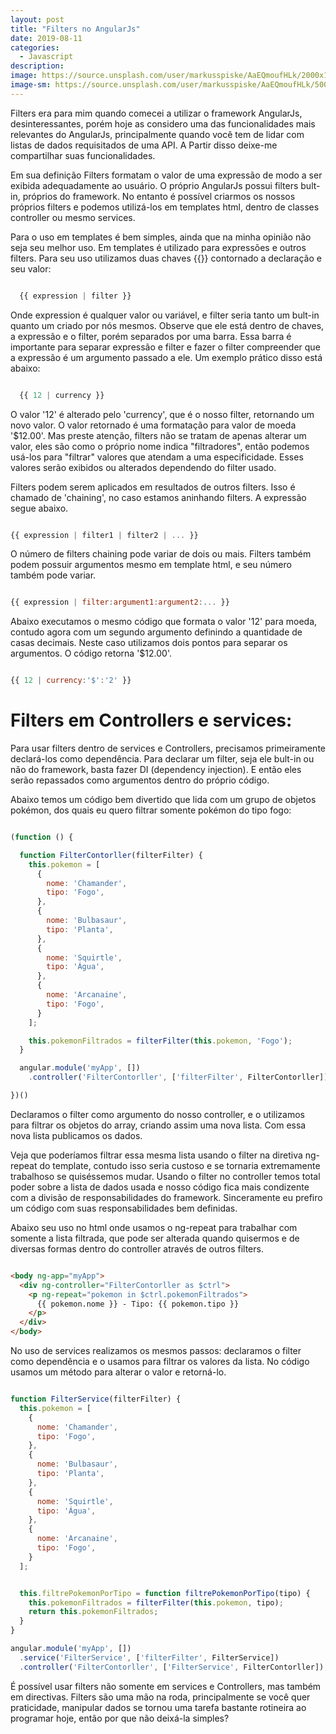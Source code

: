 ```yaml
---
layout: post
title: "Filters no AngularJs"
date: 2019-08-11
categories:
  - Javascript
description:
image: https://source.unsplash.com/user/markusspiske/AaEQmoufHLk/2000x1200
image-sm: https://source.unsplash.com/user/markusspiske/AaEQmoufHLk/500x300
---
```


Filters era para mim quando comecei a utilizar o framework AngularJs, desinteressantes, porém hoje as considero uma das funcionalidades mais relevantes do AngularJs, principalmente quando você tem de lidar com listas de dados requisitados de uma API. A Partir disso deixe-me compartilhar suas funcionalidades.

Em sua definição Filters formatam o valor de uma expressão de modo a ser exibida adequadamente ao usuário. O próprio AngularJs possui filters bult-in, próprios do framework. No entanto é possível criarmos os nossos próprios filters e podemos utilizá-los em templates html, dentro de classes controller ou mesmo services.

Para o uso em templates é bem simples, ainda que na minha opinião não seja seu melhor uso. Em templates é utilizado para expressões e outros filters. Para seu uso utilizamos duas chaves {{}} contornado a declaração e seu valor:


~~~Javascript

  {{ expression | filter }}

~~~

 Onde expression é qualquer valor ou variável, e filter seria tanto um bult-in quanto um criado por nós mesmos. Observe que ele está dentro de chaves, a expressão e o filter, porém separados por uma barra. Essa barra é importante para separar expressão e filter e fazer o filter compreender que a expressão é um argumento passado a ele. Um exemplo prático disso está abaixo:

 ~~~Javascript

   {{ 12 | currency }}

 ~~~

O valor '12' é alterado pelo 'currency', que é o nosso filter, retornando um novo valor. O valor retornado é uma formatação para valor de moeda '$12.00'. Mas preste atenção, filters não se tratam de apenas alterar um valor, eles são como o próprio nome indica "filtradores", então podemos usá-los para "filtrar" valores que atendam a uma especificidade. Esses valores serão exibidos ou alterados dependendo do filter usado.

Filters podem serem aplicados em resultados de outros filters. Isso é chamado de 'chaining', no caso estamos aninhando filters. A expressão segue abaixo.

 ~~~Javascript

{{ expression | filter1 | filter2 | ... }}

 ~~~

O número de filters chaining pode variar de dois ou mais. Filters também podem possuir argumentos mesmo em template html, e seu número também pode variar.

~~~Javascript

{{ expression | filter:argument1:argument2:... }}

~~~

Abaixo executamos o mesmo código que formata o valor '12' para moeda, contudo agora com um segundo argumento definindo a quantidade de casas decimais. Neste caso utilizamos dois pontos para separar os argumentos. O código retorna '$12.00'.


~~~Javascript

{{ 12 | currency:'$':'2' }}

~~~


# Filters em Controllers e services:
Para usar filters dentro de services e Controllers, precisamos primeiramente declará-los como dependência. Para declarar um filter, seja ele bult-in ou não do framework, basta fazer DI (dependency injection). E então eles serão repassados como argumentos dentro do próprio código.

Abaixo temos um código bem divertido que lida com um grupo de objetos pokémon, dos quais eu quero filtrar somente pokémon do tipo fogo:

~~~Javascript

(function () {

  function FilterContorller(filterFilter) {
    this.pokemon = [
      {
        nome: 'Chamander',
        tipo: 'Fogo',
      },
      {
        nome: 'Bulbasaur',
        tipo: 'Planta',
      },
      {
        nome: 'Squirtle',
        tipo: 'Água',
      },
      {
        nome: 'Arcanaine',
        tipo: 'Fogo',
      }
    ];

    this.pokemonFiltrados = filterFilter(this.pokemon, 'Fogo');
  }

  angular.module('myApp', [])
    .controller('FilterContorller', ['filterFilter', FilterContorller]);

})()

~~~

Declaramos o filter como argumento do nosso controller, e o utilizamos para filtrar os objetos do array, criando assim uma nova lista. Com essa nova lista publicamos os dados.

Veja que poderíamos filtrar essa mesma lista usando o filter na diretiva ng-repeat do template, contudo isso seria custoso e se tornaria extremamente trabalhoso se quiséssemos mudar. Usando o filter no controller temos total poder sobre a lista de dados usada e nosso código fica mais condizente com a divisão de responsabilidades do framework. Sinceramente eu prefiro um código com suas responsabilidades bem definidas.

Abaixo seu uso no html onde usamos o ng-repeat para trabalhar com somente a lista filtrada, que pode ser alterada quando quisermos e de diversas formas dentro do controller através de outros filters.

~~~HTML

<body ng-app="myApp">
  <div ng-controller="FilterContorller as $ctrl">
    <p ng-repeat="pokemon in $ctrl.pokemonFiltrados">
      {{ pokemon.nome }} - Tipo: {{ pokemon.tipo }}
    </p>
  </div>
</body>

~~~

No uso de services realizamos os mesmos passos: declaramos o filter como dependência e o usamos para filtrar os valores da lista. No código usamos um método para alterar o valor e retorná-lo.

~~~Javascript

function FilterService(filterFilter) {
  this.pokemon = [
    {
      nome: 'Chamander',
      tipo: 'Fogo',
    },
    {
      nome: 'Bulbasaur',
      tipo: 'Planta',
    },
    {
      nome: 'Squirtle',
      tipo: 'Água',
    },
    {
      nome: 'Arcanaine',
      tipo: 'Fogo',
    }
  ];


  this.filtrePokemonPorTipo = function filtrePokemonPorTipo(tipo) {
    this.pokemonFiltrados = filterFilter(this.pokemon, tipo);
    return this.pokemonFiltrados;
  }
}

angular.module('myApp', [])
  .service('FilterService', ['filterFilter', FilterService])
  .controller('FilterContorller', ['FilterService', FilterContorller]);

~~~

É possível usar filters não somente em services e Controllers, mas também em directivas.
Filters são uma mão na roda, principalmente se você quer praticidade, manipular dados se tornou uma tarefa bastante rotineira ao programar hoje, então por que não deixá-la simples?
